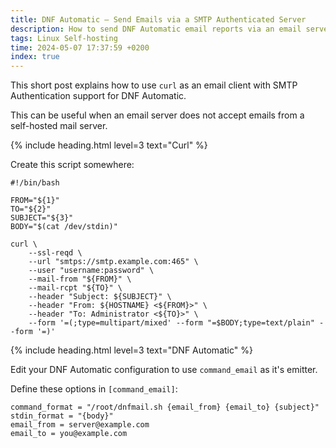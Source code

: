 ```yaml
---
title: DNF Automatic – Send Emails via a SMTP Authenticated Server
description: How to send DNF Automatic email reports via an email server that requires SMTP authentication.
tags: Linux Self-hosting
time: 2024-05-07 17:37:59 +0200
index: true
---
```


This short post explains how to use `curl` as an email client with SMTP Authentication support for DNF Automatic.

This can be useful when an email server does not accept emails from a self-hosted mail server.

{% include heading.html level=3 text="Curl" %}

Create this script somewhere:

```
#!/bin/bash

FROM="${1}"
TO="${2}"
SUBJECT="${3}"
BODY="$(cat /dev/stdin)"

curl \
    --ssl-reqd \
    --url "smtps://smtp.example.com:465" \
    --user "username:password" \
    --mail-from "${FROM}" \
    --mail-rcpt "${TO}" \
    --header "Subject: ${SUBJECT}" \
    --header "From: ${HOSTNAME} <${FROM}>" \
    --header "To: Administrator <${TO}>" \
    --form '=(;type=multipart/mixed' --form "=$BODY;type=text/plain" --form '=)'
```

{% include heading.html level=3 text="DNF Automatic" %}

Edit your DNF Automatic configuration to use `command_email` as it's emitter.

Define these options in `[command_email]`:

```
command_format = "/root/dnfmail.sh {email_from} {email_to} {subject}"
stdin_format = "{body}"
email_from = server@example.com
email_to = you@example.com
```

